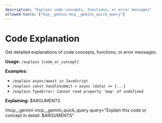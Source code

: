 ```yaml
---
description: "Explain code concepts, functions, or error messages"
allowed-tools: ["mcp__gemini-mcp__gemini_quick_query"]
---
```


# Code Explanation

Get detailed explanations of code concepts, functions, or error messages.

**Usage:** `/explain [code_or_concept]`

**Examples:**
- `/explain async/await in JavaScript`
- `/explain const handleSubmit = async (data) => {...}`
- `/explain TypeError: Cannot read property 'map' of undefined`

**Explaining:** $ARGUMENTS

!mcp__gemini-mcp__gemini_quick_query query="Explain this code or concept in detail: $ARGUMENTS"

